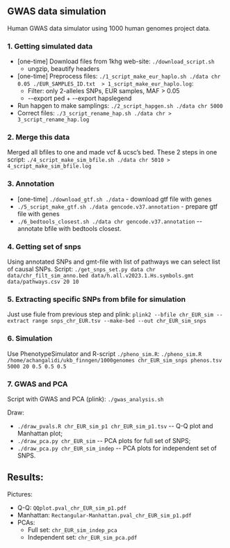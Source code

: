 ## GWAS data simulation

Human GWAS data simulator using 1000 human genomes project data.

### 1. Getting simulated data
* [one-time] Download files from 1khg web-site: `./download_script.sh`
    * ungzip, beautify headers
* [one-time] Preprocess files: `./1_script_make_eur_haplo.sh ./data chr 0.05 ./EUR_SAMPLES_ID.txt  > 1_script_make_eur_haplo.log`:
    * Filter: only 2-alleles SNPs, EUR samples, MAF > 0.05
    * --export ped + --export hapslegend
* Run hapgen to make samplings: `./2_script_hapgen.sh ./data chr 5000`
* Correct files: `./3_script_rename_hap.sh ./data chr > 3_script_rename_hap.log`
### 2. Merge this data
Merged all bfiles to one and made vcf & ucsc’s bed.
These 2 steps in one script: `./4_script_make_sim_bfile.sh ./data chr 5010 > 4_script_make_sim_bfile.log`

### 3. Annotation 
* [one-time] `./download_gtf.sh ./data` - download gtf file with genes
* `./5_script_make_gtf.sh ./data gencode.v37.annotation` - prepare gtf file with genes
* `./6_bedtools_closest.sh ./data chr gencode.v37.annotation` -- annotate bfile with bedtools closest.

### 4. Getting set of snps

Using annotated SNPs and gmt-file with list of pathways we can select list of causal SNPs. Script:  `./get_snps_set.py data chr data/chr_filt_sim_anno.bed data/h.all.v2023.1.Hs.symbols.gmt data/pathways.csv 20 10`

### 5. Extracting specific SNPs from bfile for simulation

Just use fiule from previous step and plink: `plink2 --bfile chr_EUR_sim --extract range snps_chr_EUR.tsv --make-bed --out chr_EUR_sim_snps`

### 6. Simulation

Use PhenotypeSimulator and R-script `./pheno_sim.R`:
`./pheno_sim.R /home/achangalidi/ukb_finngen/1000genomes chr_EUR_sim_snps phenos.tsv 5000 20 0.5 0.5 0.5`

### 7. GWAS and PCA 

Script with GWAS and PCA (plink):
`./gwas_analysis.sh`

Draw:
* `./draw_pvals.R chr_EUR_sim_p1 chr_EUR_sim_p1.tsv` -- Q-Q plot and Manhattan plot;
* `./draw_pca.py chr_EUR_sim` -- PCA plots for full set of SNPS;
* `./draw_pca.py chr_EUR_sim_indep` -- PCA plots for independent set of SNPS.

## Results:
Pictures:
* Q-Q: `QQplot.pval_chr_EUR_sim_p1.pdf`
* Manhattan: `Rectangular-Manhattan.pval_chr_EUR_sim_p1.pdf`
* PCAs:
    * Full set: `chr_EUR_sim_indep_pca`
    * Independent set: `chr_EUR_sim_pca.pdf`

